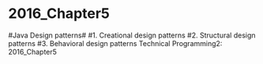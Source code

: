 # 2016_Chapter5
#Java Design patterns#
#1. Creational design patterns
#2. Structural design patterns
#3. Behavioral design patterns
Technical Programming2: 2016_Chapter5 

